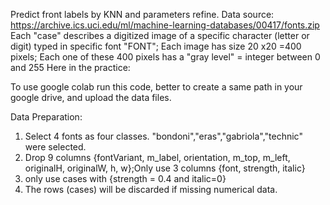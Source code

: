 Predict front labels by KNN and parameters refine. 
Data source: https://archive.ics.uci.edu/ml/machine-learning-databases/00417/fonts.zip
Each "case" describes a digitized image of a specific character (letter or digit) typed in specific font
"FONT"; Each image has size 20 x20 =400 pixels; Each one of these 400 pixels has a "gray level" = integer between 0 and 255
Here in the practice:

To use google colab run this code, better to create a same path in your google drive, and upload the data files.

Data Preparation:
1. Select 4 fonts as four classes. "bondoni","eras","gabriola","technic" were selected.
2. Drop 9 columns {fontVariant, m_label, orientation, m_top, m_left, originalH, originalW, h, w};Only use 3 columns {font, strength, italic}
3. only use cases with {strength = 0.4 and italic=0}
3. The rows (cases) will be discarded if missing numerical data.


